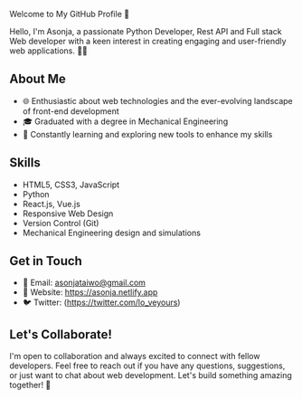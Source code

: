 Welcome to My GitHub Profile 👋

Hello, I'm Asonja, a passionate Python Developer, Rest API and Full stack Web developer with a keen interest in creating engaging and user-friendly web applications. 👨‍💻

## About Me

- 🌐 Enthusiastic about web technologies and the ever-evolving landscape of front-end development
- 🎓 Graduated with a degree in Mechanical Engineering
- 🚀 Constantly learning and exploring new tools to enhance my skills

## Skills

- HTML5, CSS3, JavaScript
- Python
- React.js, Vue.js
- Responsive Web Design
- Version Control (Git)
- Mechanical Engineering design and simulations


## Get in Touch

- 📧 Email: asonjataiwo@gmail.com
- 🔗 Website: https://asonja.netlify.app
- 🐦 Twitter: (https://twitter.com/lo_veyours)
## Let's Collaborate!

I'm open to collaboration and always excited to connect with fellow developers. Feel free to reach out if you have any questions, suggestions, or just want to chat about web development. Let's build something amazing together! 🚀
